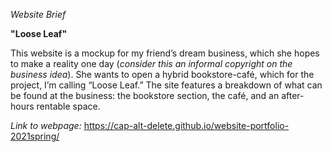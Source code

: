 *Website Brief*

**"Loose Leaf"**

This website is a mockup for my friend’s dream business, which she hopes to make a reality one day (*consider this an informal copyright on the business idea*). She wants to open a hybrid bookstore-café, which for the project, I’m calling “Loose Leaf.” The site features a breakdown of what can be found at the business: the bookstore section, the café, and an after-hours rentable space.

*Link to webpage:* https://cap-alt-delete.github.io/website-portfolio-2021spring/

